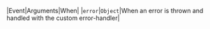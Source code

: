 <!--
 Copyright (c) 2021 MillenniumEarl
 
 This software is released under the MIT License.
 https://opensource.org/licenses/MIT
-->
|Event|Arguments|When|
|`error`|`Object`|When an error is thrown and handled with the custom error-handler|